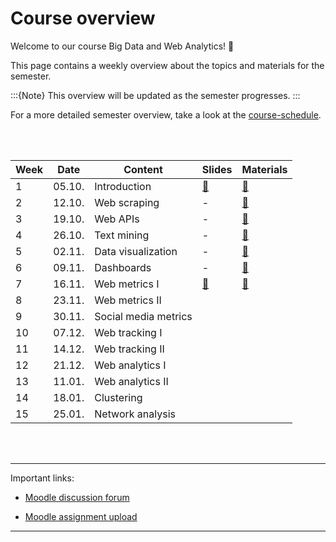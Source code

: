 # Course overview

Welcome to our course Big Data and Web Analytics! 👋  

This page contains a weekly overview about the topics and materials for the semester.

:::{Note}
This overview will be updated as the semester progresses.
:::

For a more detailed semester overview, take a look at the [course-schedule](../docs/course-schedule.md). 

<br>
<br>


|	Week	|	Date	|	Content	|	Slides	|	Materials	|	
|	---	|	---	|	---	|	---	|	---	|	
|	1	|	05.10.	|	Introduction	|	[📑](https://drive.google.com/file/d/1-3Es_A6LagrLePe7okTchhp7iMQUTFgA/view?usp=sharing)	|	[📁](../weeks/week1.md)	|	
|	2	|	12.10.	|	Web scraping	|	 - 	|	[📁](../weeks/week2.md)	|	
|	3	|	19.10.	|	Web APIs	|	 - 	|	[📁](../weeks/week3.md)	|	
|	4	|	26.10.	|	Text mining	|	 - 	|	[📁](../weeks/week4.md)	|	
|	5	|	02.11.	|	Data visualization	|	 - 	|	[📁](../weeks/week5.md)	|	
|	6	|	09.11.	|	Dashboards	|	 - 	|	[📁](../weeks/week6.md)	|	
|	7	|	16.11.	|	Web metrics I	|	[📑](https://drive.google.com/file/d/1-aOfm8TauMIU2zWv8GMo_c_tD6UIV2Zc/view?usp=sharing)	|	[📁](../weeks/week7.md)	|	
|	8	|	23.11.	|	Web metrics II	|		|		|	
|	9	|	30.11.	|	Social media metrics	|		|		|	
|	10	|	07.12.	|	Web tracking I	|		|		|	
|	11	|	14.12.	|	Web tracking II	|		|		|	
|	12	|	21.12.	|	Web analytics I	|		|		|	
|	13	|	11.01.	|	Web analytics II	|		|		|	
|	14	|	18.01.	|	Clustering	|		|		|	
|	15	|	25.01.	|	Network analysis	|		|		|	
											

<br>
<br>

---

Important links:

- [Moodle discussion forum](https://e-learning.hdm-stuttgart.de/moodle/mod/forum/view.php?id=87724)

- [Moodle assignment upload](https://e-learning.hdm-stuttgart.de/moodle/course/view.php?id=2233#section-2)

---


